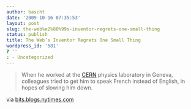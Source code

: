 ```yaml
---
author: bascht
date: '2009-10-16 07:35:53'
layout: post
slug: the-web%e2%80%99s-inventor-regrets-one-small-thing
status: publish
title: The Web’s Inventor Regrets One Small Thing
wordpress_id: '581'
? ''
: - Uncategorized
---
```


> When he worked at the
> [CERN](http://topics.nytimes.com/top/reference/timestopics/organizations/c/cern/index.html?inline=nyt-org "More articles about CERN.")
> physics laboratory in Geneva, colleagues tried to get him to speak
> French instead of English, in hopes of slowing him down.

via
[bits.blogs.nytimes.com](http://bits.blogs.nytimes.com/2009/10/12/the-webs-inventor-regrets-one-small-thing/?src=twt&twt=nytimesbits)




